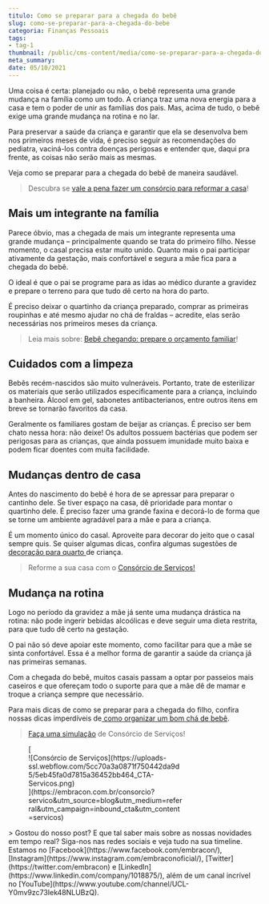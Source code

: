 ```yaml
---
titulo: Como se preparar para a chegada do bebê
slug: como-se-preparar-para-a-chegada-do-bebe
categoria: Finanças Pessoais
tags:
- tag-1
thumbnail: /public/cms-content/media/como-se-preparar-para-a-chegada-do-bebe.png
meta_summary: 
date: 05/10/2021
---
```

Uma coisa é certa: planejado ou não, o bebê representa uma grande mudança na família como um todo. A criança traz uma nova energia para a casa e tem o poder de unir as famílias dos pais. Mas, acima de tudo, o bebê exige uma grande mudança na rotina e no lar.

Para preservar a saúde da criança e garantir que ela se desenvolva bem nos primeiros meses de vida, é preciso seguir as recomendações do pediatra, vaciná-los contra doenças perigosas e entender que, daqui pra frente, as coisas não serão mais as mesmas.

Veja como se preparar para a chegada do bebê de maneira saudável.

> Descubra se [vale a pena fazer um consórcio para reformar a casa](https://www.embracon.com.br/blog/afinal-vale-a-pena-fazer-um-consorcio-para-reformar-a-casa)!

Mais um integrante na família
-----------------------------

Parece óbvio, mas a chegada de mais um integrante representa uma grande mudança – principalmente quando se trata do primeiro filho. Nesse momento, o casal precisa estar muito unido. Quanto mais o pai participar ativamente da gestação, mais confortável e segura a mãe fica para a chegada do bebê.

O ideal é que o pai se programe para as idas ao médico durante a gravidez e prepare o terreno para que tudo dê certo na hora do parto.

É preciso deixar o quartinho da criança preparado, comprar as primeiras roupinhas e até mesmo ajudar no chá de fraldas – acredite, elas serão necessárias nos primeiros meses da criança.

> Leia mais sobre: [Bebê chegando: prepare o orçamento familiar](https://www.embracon.com.br/blog/bebe-chegando-prepare-o-orcamento-familiar)!

Cuidados com a limpeza
----------------------

Bebês recém-nascidos são muito vulneráveis. Portanto, trate de esterilizar os materiais que serão utilizados especificamente para a criança, incluindo a banheira. Álcool em gel, sabonetes antibacterianos, entre outros itens em breve se tornarão favoritos da casa.

Geralmente os familiares gostam de beijar as crianças. É preciso ser bem chato nessa hora: não deixe! Os adultos possuem bactérias que podem ser perigosas para as crianças, que ainda possuem imunidade muito baixa e podem ficar doentes com muita facilidade.

Mudanças dentro de casa
-----------------------

Antes do nascimento do bebê é hora de se apressar para preparar o cantinho dele. Se tiver espaço na casa, dê prioridade para montar o quartinho dele. É preciso fazer uma grande faxina e decorá-lo de forma que se torne um ambiente agradável para a mãe e para a criança.

É um momento único do casal. Aproveite para decorar do jeito que o casal sempre quis. Se quiser algumas dicas, confira algumas sugestões de [decoração para quarto ](https://www.embracon.com.br/blog/saiba-o-que-e-tendencia-em-decoracao-de-quarto-de-crianca)de criança.

> Reforme a sua casa com o [Consórcio de Serviços!](https://www.embracon.com.br/consorcio-servicos)

Mudança na rotina
-----------------

Logo no período da gravidez a mãe já sente uma mudança drástica na rotina: não pode ingerir bebidas alcoólicas e deve seguir uma dieta restrita, para que tudo dê certo na gestação.

O pai não só deve apoiar este momento, como facilitar para que a mãe se sinta confortável. Essa é a melhor forma de garantir a saúde da criança já nas primeiras semanas.

Com a chegada do bebê, muitos casais passam a optar por passeios mais caseiros e que ofereçam todo o suporte para que a mãe dê de mamar e troque a criança sempre que necessário.

Para mais dicas de como se preparar para a chegada do filho, confira nossas dicas imperdíveis de[ como organizar um bom chá de bebê](https://www.embracon.com.br/blog/cha-de-bebe-aprenda-como-organizar-de-forma-eficiente).

> [Faça uma simulação](https://www.embracon.com.br/consorcio) de Consórcio de Serviços!

<figure class="w-richtext-figure-type-image w-richtext-align-center" style="max-width:310px">[<div>![Consórcio de Serviços](https://uploads-ssl.webflow.com/5cc70a3a0871f750442da9d5/5eb45fa0d7815a36452bb464_CTA-Servicos.png)</div>](https://embracon.com.br/consorcio?servico&utm_source=blog&utm_medium=referral&utm_campaign=inbound_cta&utm_content=servicos)</figure>> Gostou do nosso post? E que tal saber mais sobre as nossas novidades em tempo real? Siga-nos nas redes sociais e veja tudo na sua timeline. Estamos no [Facebook](https://www.facebook.com/embracon/), [Instagram](https://www.instagram.com/embraconoficial/), [Twitter](https://twitter.com/embracon) e [LinkedIn](https://www.linkedin.com/company/1018875/), além de um canal incrível no [YouTube](https://www.youtube.com/channel/UCL-Y0mv9zc73Iek48NLUBzQ).
